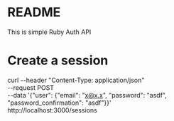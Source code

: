 # README
This is simple Ruby Auth API

# Create a session
curl --header "Content-Type: application/json" \
     --request POST \
     --data '{"user": {"email": "x@x.x", "password": "asdf", "password_confirmation": "asdf"}}' \
     http://localhost:3000/sessions